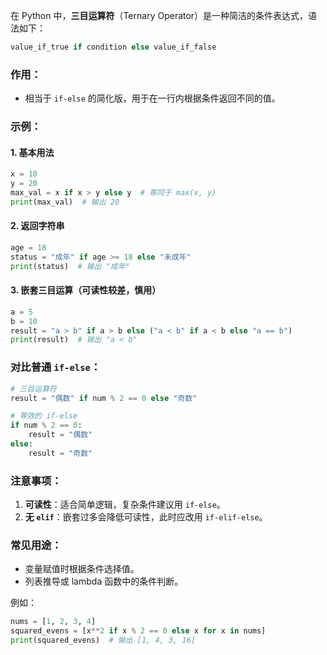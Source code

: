 在 Python 中，**三目运算符**（Ternary Operator）是一种简洁的条件表达式，语法如下：

```python
value_if_true if condition else value_if_false
```

### 作用：
- 相当于 `if-else` 的简化版，用于在一行内根据条件返回不同的值。

### 示例：
#### 1. 基本用法
```python
x = 10
y = 20
max_val = x if x > y else y  # 等同于 max(x, y)
print(max_val)  # 输出 20
```

#### 2. 返回字符串
```python
age = 18
status = "成年" if age >= 18 else "未成年"
print(status)  # 输出 "成年"
```

#### 3. 嵌套三目运算（可读性较差，慎用）
```python
a = 5
b = 10
result = "a > b" if a > b else ("a < b" if a < b else "a == b")
print(result)  # 输出 "a < b"
```

### 对比普通 `if-else`：
```python
# 三目运算符
result = "偶数" if num % 2 == 0 else "奇数"

# 等效的 if-else
if num % 2 == 0:
    result = "偶数"
else:
    result = "奇数"
```

### 注意事项：
1. **可读性**：适合简单逻辑，复杂条件建议用 `if-else`。
2. **无 `elif`**：嵌套过多会降低可读性，此时应改用 `if-elif-else`。

### 常见用途：
- 变量赋值时根据条件选择值。
- 列表推导或 lambda 函数中的条件判断。

例如：
```python
nums = [1, 2, 3, 4]
squared_evens = [x**2 if x % 2 == 0 else x for x in nums]
print(squared_evens)  # 输出 [1, 4, 3, 16]
```